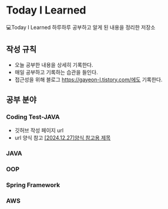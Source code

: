 # Today I Learned

💻Today I Learned
하루하루 공부하고 알게 된 내용을 정리한 저장소

## 작성 규칙
* 오늘 공부한 내용을 상세히 기록한다.
* 매일 공부하고 기록하는 습관을 들인다.
* 접근성을 위해 블로그 https://gayeon-l.tistory.com/에도 기록한다.

## 공부 분야

### Coding Test-JAVA
* 깃허브 작성 페이지 url
* url 양식 참고 [[2024.12.27]양식 참고용 제목](https://gayeon-l.tistory.com/)

### JAVA

### OOP

### Spring Framework

### AWS
